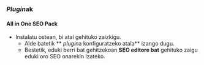 ### *Plugin*ak
#### All in One SEO Pack

- Instalatu ostean, bi atal gehituko zaizkigu.
    - Alde batetik ** *plugin*a konfiguratzeko atala** izango dugu.
    - Bestetik, eduki berri bat gehitzekoan **SEO editore bat** gehituko zaigu eduki oro SEO onarekin izateko.

